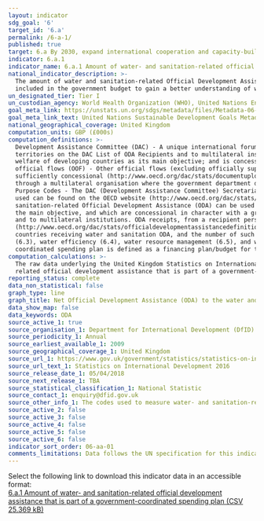 ```yaml
---
layout: indicator
sdg_goal: '6'
target_id: '6.a'
permalink: /6-a-1/
published: true
target: 6.a By 2030, expand international cooperation and capacity-building support to developing countries in water- and sanitation-related activities and programmes, including water harvesting, desalination, water efficiency, wastewater treatment, recycling and reuse technologies
indicator: 6.a.1
indicator_name: 6.a.1 Amount of water- and sanitation-related official development assistance that is part of a government-coordinated spending plan
national_indicator_description: >-
  The amount of water and sanitation-related Official Development Assistance (ODA) is a quantifiable measurement as a proxy for “international cooperation and capacity development support” in financial terms. It is essential to be able to assess ODA in proportion with how much of it is
  included in the government budget to gain a better understanding of whether donors are aligned with national governments while highlighting total water and sanitation ODA disbursements to developing countries over time.
un_designated_tier: Tier I
un_custodian_agency: World Health Organization (WHO), United Nations Environment Programme (UNEP), Organisation for Economic Co-operation and Development (OECD)
goal_meta_link: https://unstats.un.org/sdgs/metadata/files/Metadata-06-0A-01.pdf
goal_meta_link_text: United Nations Sustainable Development Goals Metadata (PDF 398 KB)
national_geographical_coverage: United Kingdom
computation_units: GBP (£000s) 
computation_definitions: >-
  Development Assistance Committee (DAC) - A unique international forum of many of the largest funders of aid, including 30 DAC Members. The World Bank, IMF and UNDP participate as observers. Official development assistance (ODA) - The DAC defines ODA as “those flows to countries and
  territories on the DAC List of ODA Recipients and to multilateral institutions which are i) provided by official agencies, including state and local governments, or by their executive agencies; and ii) each transaction is administered with the promotion of the economic development and
  welfare of developing countries as its main objective; and is concessional in character and conveys a grant element of at least 25 per cent (calculated at a rate of discount of 10 per cent) (http://www.oecd.org/dac/stats/officialdevelopmentassistancedefinitionandcoverage.htm). Other
  official flows (OOF) - Other official flows (excluding officially supported export credits) are defined as transactions by the official sector which do not meet the conditions for eligibility as ODA, either because they are not primarily aimed at development, or because they are not
  sufficiently concessional (http://www.oecd.org/dac/stats/documentupload/DCDDAC(2016)3FINAL.pdf - Para 24). Bilateral Aid -  Bilateral aid covers all aid provided by donor countries when the recipient country, sector or project is known. Bilateral aid also includes aid that is channelled
  through a multilateral organisation where the government department determines the country, sector or theme that the funds will be spent on. Multilateral Aid -  This is aid delivered in the form of core contributions to organisations on the DAC List of Multilateral Organisations.
  Purpose Codes - The DAC (Development Assistance Committee) Secretariat maintains various code lists which are used by donors to report on their aid flows to the DAC databases.  In addition, these codes are used to classify information in the DAC databases. The sector classification codes
  used can be found on the OECD website (http://www.oecd.org/dac/stats/purposecodessectorclassification.htm). “International cooperation and capacity-building support” implies aid (most of it quantifiable) in the form of grants or loans by external support agencies. The amount of water and
  sanitation-related Official Development Assistance (ODA) can be used as a proxy for this, captured by OECD Creditor Reporting  System (CRS). ODA is defined as flows of official financing administered with the promotion of the economic development and welfare of developing countries as
  the main objective, and which are concessional in character with a grant element of at least 25 per cent (using a fixed 10 per cent rate of discount). By convention, ODA flows comprise contributions of donor government agencies, at all levels, to developing countries (“bilateral ODA”)
  and to multilateral institutions. ODA receipts, from a recipient perspective, comprise disbursements by bilateral donors and multilateral institutions. Lending by export credit agencies—with the pure purpose of export promotion—is excluded
  (http://www.oecd.org/dac/stats/officialdevelopmentassistancedefinitionandcoverage.htm). “Developing countries” refer to countries, which are eligible to receive official development assistance (http://www.oecd.org/dac/stats/daclist.htm). This limits the scope of reporting to those
  countries receiving water and sanitation ODA, and the number of such countries is expected to decrease going forward. Water and sanitation-related activities and programmes include those for water supply, sanitation and hygiene (WASH) (targets 6.1, 6.2), wastewater and water quality
  (6.3), water efficiency (6.4), water resource management (6.5), and water-related ecosystems (6.6). As per target 6.a wording, it includes activities and programmes for water harvesting, desalination, water efficiency, wastewater treatment, recycling and reuse technologies. A government
  coordinated spending plan is defined as a financing plan/budget for the water and sanitation sector, clearly assessing the available sources of finance and strategies for financing future needs.
computation_calculations: >-
  The raw data underlying the United Kingdom Statistics on International Development was summed around appropriate aid description CRS codes, bilateral and multilateral classification, donor recipient countries, and type of aid codes. The codes used to measure  water- and sanitation-
  related official development assistance that is part of a government-coordinated spending plan sit under DAC 5 CODE 140.
reporting_status: complete
data_non_statistical: false
graph_type: line
graph_title: Net Official Development Assistance (ODA) to the water and sanitation sectors GBP £000’s
data_show_map: false
data_keywords: ODA
source_active_1: true
source_organisation_1: Department for International Development (DfID)
source_periodicity_1: Annual
source_earliest_available_1: 2009
source_geographical_coverage_1: United Kingdom
source_url_1: https://www.gov.uk/government/statistics/statistics-on-international-development-2016
source_url_text_1: Statistics on International Development 2016
source_release_date_1: 05/04/2018
source_next_release_1: TBA
source_statistical_classification_1: National Statistic
source_contact_1: enquiry@dfid.gov.uk
source_other_info_1: The codes used to measure water- and sanitation-related official development assistance that is part of a government-coordinated spending plan sit under DAC 5 CODE 140. 
source_active_2: false
source_active_3: false
source_active_4: false
source_active_5: false
source_active_6: false
indicator_sort_order: 06-aa-01
comments_limitations: Data follows the UN specification for this indicator. This indicator has not been identified in collaboration with topic experts.
---
```

Select the following link to download this indicator data in an accessible format:<br>[6.a.1 Amount of water- and sanitation-related official development assistance that is part of a government-coordinated spending plan (CSV 25.369 kB)](https://sustainabledevelopment-uk.github.io/sdg-data/data/6-a-1.csv)